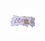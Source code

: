 <p align="left"> <a href="[meu canal](https://www.youtube.com/channel/UCOrFx4K4bHJQbPMcEHhqcaw)" target="_blank" rel="noreferrer"> <img src="https://raw.githubusercontent.com/Winther88/Winther88/main/github%20readme%20banner.png" alt="Winther" width="40" height="40"/> </a> </p>

